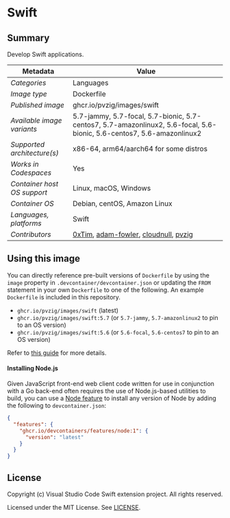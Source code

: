 # Swift

## Summary

Develop Swift applications.

| Metadata | Value |  
|----------|-------|
| *Categories* | Languages |
| *Image type* | Dockerfile |
| *Published image* | ghcr.io/pvzig/images/swift |
| *Available image variants* | 5.7-jammy, 5.7-focal, 5.7-bionic, 5.7-centos7, 5.7-amazonlinux2, 5.6-focal, 5.6-bionic, 5.6-centos7, 5.6-amazonlinux2 |
| *Supported architecture(s)* | x86-64, arm64/aarch64 for some distros |
| *Works in Codespaces* | Yes |
| *Container host OS support* | Linux, macOS, Windows |
| *Container OS* | Debian, centOS, Amazon Linux |
| *Languages, platforms* | Swift |
| *Contributors* | [0xTim](https://github.com/0xTim), [adam-fowler](https://github.com/adam-fowler), [cloudnull](https://github.com/cloudnull), [pvzig](https://github.com/pvzig) |

## Using this image

You can directly reference pre-built versions of `Dockerfile` by using the `image` property in `.devcontainer/devcontainer.json` or updating the `FROM` statement in your own  `Dockerfile` to one of the following. An example `Dockerfile` is included in this repository.

- `ghcr.io/pvzig/images/swift` (latest)
- `ghcr.io/pvzig/images/swift:5.7` (or `5.7-jammy`, `5.7-amazonlinux2` to pin to an OS version)
- `ghcr.io/pvzig/images/swift:5.6` (or `5.6-focal`, `5.6-centos7` to pin to an OS version)

Refer to [this guide](https://containers.dev/guide/dockerfile) for more details.

#### Installing Node.js

Given JavaScript front-end web client code written for use in conjunction with a Go back-end often requires the use of Node.js-based utilities to build, you can use a [Node feature](https://github.com/devcontainers/features/tree/main/src/node) to install any version of Node by adding the following to `devcontainer.json`:

```json
{
  "features": {
    "ghcr.io/devcontainers/features/node:1": {
      "version": "latest"
    }
  }
}
```


## License

Copyright (c) Visual Studio Code Swift extension project. All rights reserved.

Licensed under the MIT License. See [LICENSE](https://github.com/swift-server/swift-dev-container/blob/main/LICENSE).
